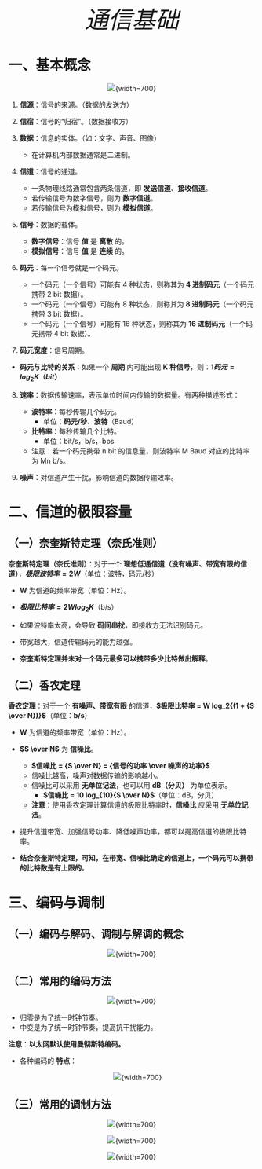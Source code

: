 <font size = 9>$$通信基础$$</font>



# 一、基本概念

<div align=center>

![](./图片/基本概念1.png){width=700}
</div>

1. **信源**：信号的来源。（数据的发送方）

2. **信宿**：信号的“归宿”。（数据接收方）

3. **数据**：信息的实体。（如：文字、声音、图像）
   - 在计算机内部数据通常是二进制。

4. **信道**：信号的通道。
   - 一条物理线路通常包含两条信道，即 **发送信道**、**接收信道**。
   - 若传输信号为数字信号，则为 **数字信道**。
   - 若传输信号为模拟信号，则为 **模拟信道**。

5. **信号**：数据的载体。
   - **数字信号**：信号 **值** 是 **离散** 的。
   - **模拟信号**：信号 **值** 是 **连续** 的。

6. **码元**：每一个信号就是一个码元。
   - 一个码元（一个信号）可能有 4 种状态，则称其为 **4 进制码元**（一个码元携带 2 bit 数据）。
   - 一个码元（一个信号）可能有 8 种状态，则称其为 **8 进制码元**（一个码元携带 3 bit 数据）。
   - 一个码元（一个信号）可能有 16 种状态，则称其为 **16 进制码元**（一个码元携带 4 bit 数据）。

7. **码元宽度**：信号周期。

- **码元与比特的关系**：如果一个 **周期** 内可能出现 **K 种信号**，则：**$1 码元 = log_2K（bit）$**

8. **速率**：数据传输速率，表示单位时间内传输的数据量。有两种描述形式：
   - **波特率**：每秒传输几个码元。
     - 单位：**码元/秒**、**波特**（Baud）
   - **比特率**：每秒传输几个比特。
     - 单位：bit/s，b/s，bps
   - 注意：若一个码元携带 n bit 的信息量，则波特率 M Baud 对应的比特率为 Mn b/s。

9. **噪声**：对信道产生干扰，影响信道的数据传输效率。





# 二、信道的极限容量

## （一）奈奎斯特定理（奈氏准则）
**奈奎斯特定理（奈氏准则）**：对于一个 **理想低通信道（没有噪声、带宽有限的信道）**，**$极限波特率 = 2W$**（单位：波特，码元/秒）

- **W** 为信道的频率带宽（单位：Hz）。

- **$极限比特率 = 2W log_2K$**（b/s）

- 如果波特率太高，会导致 **码间串扰**，即接收方无法识别码元。

- 带宽越大，信道传输码元的能力越强。

- **奈奎斯特定理并未对一个码元最多可以携带多少比特做出解释**。




## （二）香农定理

**香农定理**：对于一个 **有噪声、带宽有限** 的信道，**$极限比特率 = W log_2{(1 + {S \over N})}$**（单位：**b/s**）

- **W** 为信道的频率带宽（单位：Hz）。
- **$S \over N$** 为 **信噪比**。
  - **$信噪比 = {S \over N} = {信号的功率 \over 噪声的功率}$**
  - 信噪比越高，噪声对数据传输的影响越小。
  - 信噪比可以采用 **无单位记法**，也可以用 **dB（分贝）** 为单位表示。
    - **$信噪比 = 10 log_{10}{S \over N}$**（单位：dB，分贝）
  - **注意**：使用香农定理计算信道的极限比特率时，**信噪比** 应采用 **无单位记法**。

- 提升信道带宽、加强信号功率、降低噪声功率，都可以提高信道的极限比特率。

- **结合奈奎斯特定理，可知，在带宽、信噪比确定的信道上，一个码元可以携带的比特数是有上限的**。





# 三、编码与调制

## （一）编码与解码、调制与解调的概念

<div align=center>

![](./图片/编码解码、调制解调.png){width=700}
</div>




## （二）常用的编码方法

<div align=center>

![](./图片/常用的编码方法.png){width=700}
</div>

- 归零是为了统一时钟节奏。
- 中变是为了统一时钟节奏，提高抗干扰能力。

**注意**：**以太网默认使用曼彻斯特编码。**

- 各种编码的 **特点**：
    <div align=center>

    ![](./图片/各种编码的特点.png){width=700}
    </div>




## （三）常用的调制方法

<div align=center>

![](./图片/常用的调制方法.png){width=700}
</div>

<div align=center>

![](./图片/正交幅度调制（QAM）.png){width=700}
</div>

<div align=center>

![](./图片/常用的QAM调制方案.png){width=700}
</div>